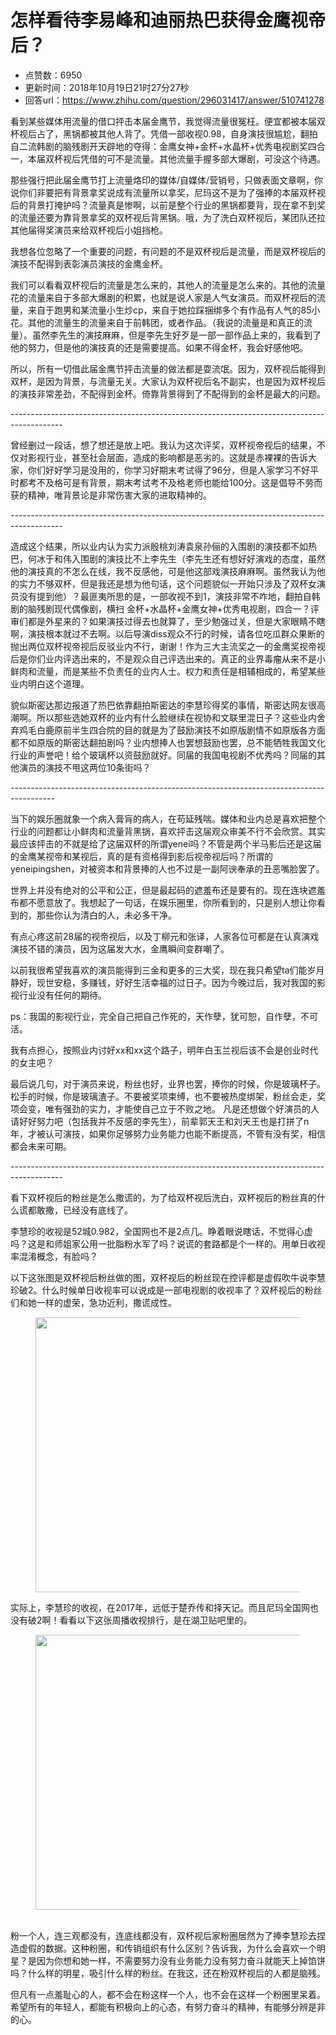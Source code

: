 # 怎样看待李易峰和迪丽热巴获得金鹰视帝后？
- 点赞数：6950
- 更新时间：2018年10月19日21时27分27秒
- 回答url：https://www.zhihu.com/question/296031417/answer/510741278
<body>
 <p data-pid="h4gQLedj">看到某些媒体用流量的借口抨击本届金鹰节，我觉得流量很冤枉。便宜都被本届双杯视后占了，黑锅都被其他人背了。凭借一部收视0.98，自身演技很尴尬，翻拍自二流韩剧的脑残剧开天辟地的夺得：金鹰女神+金杯+水晶杯+优秀电视剧奖四合一，本届双杯视后凭借的可不是流量。其他流量手握多部大爆剧，可没这个待遇。</p>
 <p data-pid="9_ekU10a">那些强行把此届金鹰节打上流量烙印的媒体/自媒体/营销号，只做表面文章啊，你说你们非要把有背景拿奖说成有流量所以拿奖，尼玛这不是为了强捧的本届双杯视后的背景打掩护吗？流量真是惨啊，以前是整个行业的黑锅都要背，现在拿不到奖的流量还要为靠背景拿奖的双杯视后背黑锅。哦，为了洗白双杯视后，某团队还拉其他届得奖演员来给双杯视后小姐挡枪。</p>
 <p data-pid="sOzcluUC">我想各位忽略了一个重要的问题，有问题的不是双杯视后是流量，而是双杯视后的演技不配得到表彰演员演技的金鹰金杯。</p>
 <p data-pid="YKj5DoD7">我们可以看看双杯视后的流量是怎么来的，其他人的流量是怎么来的。其他的流量花的流量来自于多部大爆剧的积累，也就是说人家是人气女演员。而双杯视后的流量，来自于跑男和某流量小生炒cp，来自于她拉踩捆绑多个有作品有人气的85小花。其他的流量生的流量来自于前韩团，或者作品。（我说的流量是和真正的流量）。虽然李先生的演技麻麻，但是李先生好歹是一部一部作品上来的，我看到了他的努力，但是他的演技真的还是需要提高。如果不得金杯，我会好感他吧。</p>
 <p data-pid="kxJr3ADU">所以，所有一切借此届金鹰节抨击流量的做法都是耍流氓。因为，双杯视后能得到双杯，是因为背景，与流量无关。大家认为双杯视后名不副实，也是因为双杯视后的演技非常差劲，不配得到金杯。倚靠背景得到了不配得到的金杯是最大的问题。</p>
 <p data-pid="AiedKoO3">-------------------------------------------------------------------------------------------</p>
 <p data-pid="xk7aSE61">曾经删过一段话，想了想还是放上吧。我认为这次评奖，双杯视帝视后的结果，不仅对影视行业，甚至社会层面，造成的影响都是恶劣的。这就是赤裸裸的告诉大家，你们好好学习是没用的，你学习好期末考试得了96分，但是人家学习不好平时都考不及格可是有背景，期末考试考不及格老师也能给100分。这是倡导不劳而获的精神，唯背景论是非常伤害大家的进取精神的。</p>
 <p data-pid="lFHuLvan">-------------------------------------------------------------------------------------------</p>
 <p data-pid="iGXblsMD">造成这个结果，所以业内认为实力派殷桃刘涛袁泉孙俪的入围剧的演技都不如热巴，何冰于和伟入围剧的演技比不上李先生（李先生还有想好好演戏的态度，虽然他的演技真的不怎么在线，我不反感他，可是他这部戏演技麻麻啊。虽然我认为他的实力不够双杯，但是我还是想为他句话，这个问题貌似一开始只涉及了双杯女演员没有提到他）？最匪夷所思的是，一部收视不到1，演技非常不咋地，翻拍自韩剧的脑残剧现代偶像剧，横扫 金杯+水晶杯+金鹰女神+优秀电视剧，四合一？评审们都是外星来的？如果演技过得去也就算了，至少勉强过关，但是大家眼睛不瞎啊，演技根本就过不去啊。以后导演diss观众不行的时候，请各位吃瓜群众果断的抛出两位双杯视帝视后反驳业内不行，谢谢！作为三大主流奖之一的金鹰奖视帝视后是你们业内评选出来的，不是观众自己评选出来的。真正的业界毒瘤从来不是小鲜肉和流量，而是某些不负责任的业内人士。权力和责任是相辅相成的，希望某些业内明白这个道理。</p>
 <p data-pid="O3LnNau_">貌似斯密达那边报道了热巴依靠翻拍斯密达的李慧珍得奖的事情，斯密达网友很高潮啊。所以那些选她双杯的业内有什么脸继续在视协和文联里混日子？这些业内舍弃鸡毛白鹿原前半生四合院的目的就是为了鼓励演技不如原版剧情不如原版各方面都不如原版的斯密达翻拍剧吗？业内想捧人也罢想鼓励也罢，总不能牺牲我国文化行业的声誉吧！给个玻璃杯以资鼓励就好。同届的我国电视剧不优秀吗？同届的其他演员的演技不甩这两位10条街吗？</p>
 <p data-pid="lnyKSGXx">-----------------------------------------------------------------------------------------</p>
 <p data-pid="Dg963eXD">当下的娱乐圈就象一个病入膏肓的病人，在苟延残喘。媒体和业内总是喜欢把整个行业的问题都让小鲜肉和流量背黑锅，喜欢抨击这届观众审美不行不会欣赏。其实最应该抨击的不就是给了这届双杯的所谓yenei吗？不管是两个半马影后还是这届的金鹰某视帝和某视后，真的是有资格得到影后视帝视后吗？所谓的yeneipingshen，对被资本和背景捧的人也不过是一副阿谀奉承的丑恶嘴脸罢了。</p>
 <p data-pid="190b9Hn6">世界上并没有绝对的公平和公正，但是最起码的遮羞布还是要有的。现在连块遮羞布都不愿意放了。我想起了一句话，在娱乐圈里，你所看到的，只是别人想让你看到的，那些你认为清白的人，未必多干净。</p>
 <p data-pid="aTWZPwQq">有点心疼这前28届的视帝视后，以及丁柳元和张译，人家各位可都是在认真演戏演技不错的演员，因为这届发大水，金鹰瞬间变群嘲了。</p>
 <p data-pid="dBscOogX">以前我很希望我喜欢的演员能得到三金和更多的三大奖，现在我只希望ta们能岁月静好，现世安稳，多赚钱，好好生活幸福的过日子。因为今晚过后，我对我国的影视行业没有任何的期待。</p>
 <p data-pid="p2N3NOtc">ps：我国的影视行业，完全自己把自己作死的，天作孽，犹可恕，自作孽，不可活。</p>
 <p data-pid="n0oMSJqT">我有点担心，按照业内讨好xx和xx这个路子，明年白玉兰视后该不会是创业时代的女主吧？</p>
 <p data-pid="-81aNE5a">最后说几句，对于演员来说，粉丝也好，业界也罢，捧你的时候，你是玻璃杯子。松手的时候，你是玻璃渣子。不要被奖项束缚，也不要被热度绑架，粉丝会走，奖项会变，唯有强劲的实力，才能使自己立于不败之地。 凡是还想做个好演员的人请好好努力吧（包括我并不反感的李先生），前辈郭天王和刘天王也是打拼了n年，才被认可演技，如果你足够努力业务能力也能不断提高，不管有没有奖，相信都会未来可期。</p>
 <p data-pid="6clyuTKv">-------------------------------------------------------------------------------------------</p>
 <p data-pid="RlqLC2Jf">看下双杯视后的粉丝是怎么撒谎的，为了给双杯视后洗白，双杯视后的粉丝真的什么谎都敢撒，已经没有底线了。</p>
 <p data-pid="X_FhUHfr">李慧珍的收视是52城0.982，全国网也不是2点几。睁着眼说瞎话，不觉得心虚吗？这是和师姐家公用一批脂粉水军了吗？说谎的套路都是个一样的。用单日收视率混淆概念，有脸吗？</p>
 <p data-pid="BgigUPR4">以下这张图是双杯视后粉丝做的图，双杯视后的粉丝现在控评都是虚假吹牛说李慧珍破2。什么时候单日收视率可以说成是一部电视剧的收视率了？双杯视后的粉丝们和她一样的虚荣，急功近利，撒谎成性。</p>
 <figure data-size="normal">
  <img src="https://pic1.zhimg.com/50/v2-ff7e1b848c2567bdbb799a548552dd2f_720w.jpg?source=1940ef5c" data-caption="" data-size="normal" data-rawwidth="440" data-rawheight="782" data-original-token="v2-e6ad7477cb9da72091b5a0e1c3e74f04" data-default-watermark-src="https://picx.zhimg.com/50/v2-ff7e1b848c2567bdbb799a548552dd2f_720w.jpg?source=1940ef5c" class="origin_image zh-lightbox-thumb" width="440" data-original="https://picx.zhimg.com/v2-ff7e1b848c2567bdbb799a548552dd2f_r.jpg?source=1940ef5c">
 </figure>
 <p data-pid="AwDIg6z-">实际上，李慧珍的收视，在2017年，远低于楚乔传和择天记。而且尼玛全国网也没有破2啊！看看以下这张周播收视排行，是在湖卫贴吧里的。</p>
 <figure data-size="normal">
  <img src="https://picx.zhimg.com/50/v2-b0892650fbb25138b1187d71f59d9c0a_720w.jpg?source=1940ef5c" data-caption="" data-size="normal" data-rawwidth="440" data-rawheight="216" data-original-token="v2-8bd7640cf0bf23864755b7c44507a5c0" data-default-watermark-src="https://picx.zhimg.com/50/v2-b0892650fbb25138b1187d71f59d9c0a_720w.jpg?source=1940ef5c" class="origin_image zh-lightbox-thumb" width="440" data-original="https://picx.zhimg.com/v2-b0892650fbb25138b1187d71f59d9c0a_r.jpg?source=1940ef5c">
 </figure>
 <p data-pid="11DUP-E6"><br>
  粉一个人，连三观都没有，连底线都没有，双杯视后家粉圈居然为了捧李慧珍去捏造虚假的数据。这种粉圈，和传销组织有什么区别？告诉我，为什么会喜欢一个明星？是因为你想和她一样，不需要努力没有业务能力没有努力奋斗就能天上掉馅饼吗？什么样的明星，吸引什么样的粉丝。在我这，还在粉双杯视后的人都是脑残。</p>
 <p data-pid="SM6ta4q-">但凡有一点羞耻心的人，都不会在粉这样一个人，也不会在这样一个粉圈里呆着。希望所有的年轻人，都能有积极向上的心态，有努力奋斗的精神，有能够分辨是非的心。</p>
 <p></p>
</body>